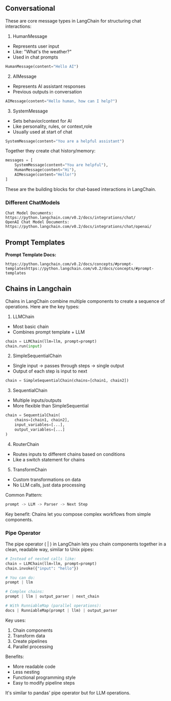 ## Conversational 

These are core message types in LangChain for structuring chat interactions:

1. HumanMessage
- Represents user input
- Like: "What's the weather?"
- Used in chat prompts
```python
HumanMessage(content="Hello AI")
```

2. AIMessage  
- Represents AI assistant responses
- Previous outputs in conversation
```python
AIMessage(content="Hello human, how can I help?")
```

3. SystemMessage
- Sets behavior/context for AI
- Like personality, rules, or context,role
- Usually used at start of chat
```python 
SystemMessage(content="You are a helpful assistant")
```

Together they create chat history/memory:
```python
messages = [
    SystemMessage(content="You are helpful"),
    HumanMessage(content="Hi"),
    AIMessage(content="Hello!")
]
```

These are the building blocks for chat-based interactions in LangChain.


### Different ChatModels
```
Chat Model Documents: https://python.langchain.com/v0.2/docs/integrations/chat/
OpenAI Chat Model Documents: https://python.langchain.com/v0.2/docs/integrations/chat/openai/
```

## Prompt Templates

**Prompt Template Docs:**
```
https://python.langchain.com/v0.2/docs/concepts/#prompt-templateshttps://python.langchain.com/v0.2/docs/concepts/#prompt-templates
```
## Chains in Langchain

Chains in LangChain combine multiple components to create a sequence of operations. Here are the key types:

1. LLMChain
- Most basic chain
- Combines prompt template + LLM
```python
chain = LLMChain(llm=llm, prompt=prompt)
chain.run(input)
```

2. SimpleSequentialChain
- Single input -> passes through steps -> single output
- Output of each step is input to next
```python
chain = SimpleSequentialChain(chains=[chain1, chain2])
```

3. SequentialChain  
- Multiple inputs/outputs
- More flexible than SimpleSequential
```python
chain = SequentialChain(
    chains=[chain1, chain2],
    input_variables=[...],
    output_variables=[...]
)
```

4. RouterChain
- Routes inputs to different chains based on conditions
- Like a switch statement for chains

5. TransformChain
- Custom transformations on data
- No LLM calls, just data processing

Common Pattern:
```python
prompt -> LLM -> Parser -> Next Step
```

Key benefit: Chains let you compose complex workflows from simple components.

### Pipe Operator 
The pipe operator ( | ) in LangChain lets you chain components together in a clean, readable way, similar to Unix pipes:

```python
# Instead of nested calls like:
chain = LLMChain(llm=llm, prompt=prompt)
chain.invoke({"input": "hello"})

# You can do:
prompt | llm 

# Complex chains:
prompt | llm | output_parser | next_chain

# With RunniableMap (parallel operations):
docs | RunniableMap(prompt | llm) | output_parser
```

Key uses:
1. Chain components
2. Transform data
3. Create pipelines
4. Parallel processing

Benefits:
- More readable code
- Less nesting
- Functional programming style
- Easy to modify pipeline steps

It's similar to pandas' pipe operator but for LLM operations.

